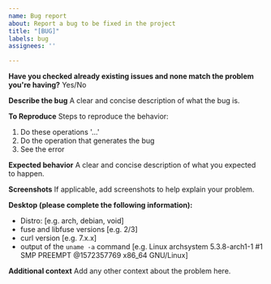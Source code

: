 ```yaml
---
name: Bug report
about: Report a bug to be fixed in the project
title: "[BUG]"
labels: bug
assignees: ''

---
```


**Have you checked already existing issues and none match the problem you're having?**
Yes/No

**Describe the bug**
A clear and concise description of what the bug is.

**To Reproduce**
Steps to reproduce the behavior:
1. Do these operations '...'
2. Do the operation that generates the bug
3. See the error

**Expected behavior**
A clear and concise description of what you expected to happen.

**Screenshots**
If applicable, add screenshots to help explain your problem.

**Desktop (please complete the following information):**
 - Distro: [e.g. arch, debian, void]
 - fuse and libfuse versions [e.g. 2/3]
 - curl version [e.g. 7.x.x]
 - output of the `uname -a` command [e.g. Linux archsystem 5.3.8-arch1-1 #1 SMP PREEMPT @1572357769 x86_64 GNU/Linux]

**Additional context**
Add any other context about the problem here.
